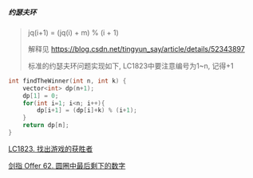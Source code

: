 ##### 约瑟夫环
> jq(i+1) = (jq(i) + m) % (i + 1)
> 
> 解释见 https://blog.csdn.net/tingyun_say/article/details/52343897
>
> 标准的约瑟夫环问题实现如下, LC1823中要注意编号为1~n, 记得+1
```CPP
int findTheWinner(int n, int k) {
    vector<int> dp(n+1);
    dp[1] = 0;
    for(int i=1; i<n; i++){
        dp[i+1] = (dp[i]+k) % (i+1);
    }
    return dp[n];
}
```

[LC1823. 找出游戏的获胜者](https://leetcode-cn.com/problems/find-the-winner-of-the-circular-game/)

[剑指 Offer 62. 圆圈中最后剩下的数字](https://leetcode-cn.com/problems/yuan-quan-zhong-zui-hou-sheng-xia-de-shu-zi-lcof/)